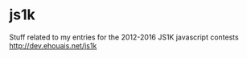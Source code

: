 js1k
====

Stuff related to my entries for the 2012-2016 JS1K javascript contests http://dev.ehouais.net/js1k
